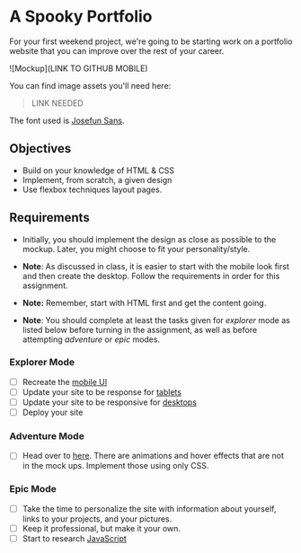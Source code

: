 # A Spooky Portfolio

For your first weekend project, we're going to be starting work on a portfolio website that you can improve over the rest of your career.

![Mockup](LINK TO GITHUB MOBILE)

You can find image assets you'll need here:

> LINK NEEDED

The font used is [Josefun Sans](https://fonts.google.com/specimen/Josefin+Sans).

## Objectives

- Build on your knowledge of HTML & CSS
- Implement, from scratch, a given design
- Use flexbox techniques layout pages.

## Requirements

- Initially, you should implement the design as close as possible to the mockup. Later, you might choose to fit your personality/style.

- **Note**: As discussed in class, it is easier to start with the mobile look first and then create the desktop. Follow the requirements in order for this assignment.

- **Note:** Remember, start with HTML first and get the content going.

- **Note**: You should complete at least the tasks given for _explorer_ mode as listed below before turning in the assignment, as well as before attempting _adventure_ or _epic_ modes.

### Explorer Mode

- [ ] Recreate the [mobile UI](LINK)
- [ ] Update your site to be response for [tablets](LINK)
- [ ] Update your site to be responsive for [desktops](LINK)
- [ ] Deploy your site

### Adventure Mode

- [ ] Head over to [here](https://halloween-portfolio-markdewey.netlify.com/). There are animations and hover effects that are not in the mock ups. Implement those using only CSS.

### Epic Mode

- [ ] Take the time to personalize the site with information about yourself, links to your projects, and your pictures.
- [ ] Keep it professional, but make it your own.
- [ ] Start to research [JavaScript](https://developer.mozilla.org/en-US/docs/Web/JavaScript)
